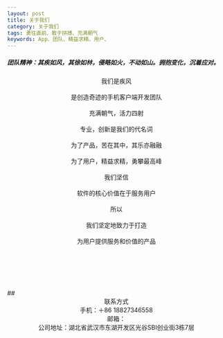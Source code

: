 ```yaml
---
layout: post
title: 关于我们
category: 关于我们
tags: 勇往直前、敢于拼搏、充满朝气
keywords: App、团队、精益求精、用户、
---
```


##### 团队精神：其疾如风，其徐如林，侵略如火，不动如山。拥抱变化，沉着应对。
 <center>我们是疾风</center><br> <center>是创造奇迹的手机客户端开发团队</center><br> <center>充满朝气，活力四射</center><br> <center>专业，创新是我们的代名词</center><br> <center>为了产品，苦在其中，其乐亦融融</center><br> <center>为了用户，精益求精，勇攀最高峰</center><br> <center>我们坚信</center><br> <center>软件的核心价值在于服务用户</center><br> <center>所以</center><br> <center>我们坚定地致力于打造</center><br> <center>为用户提供服务和价值的产品</center><br><br>
<br>
<br>
<br>
<br>## <center>联系方式</center><center>手机：＋86 18827346558</center><center>邮箱：<jifengbestapp@gmail.com></center>
<center>公司地址：湖北省武汉市东湖开发区光谷SBI创业街3栋7层</center>